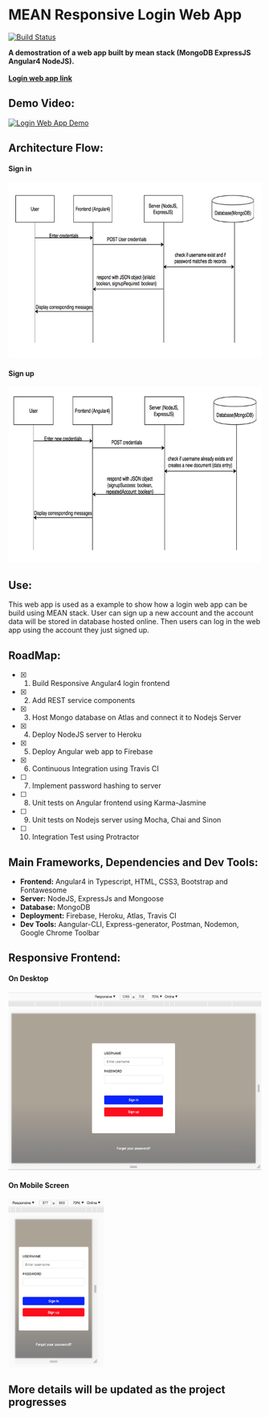 # MEAN Responsive Login Web App

[![Build Status](https://travis-ci.org/jay-shi/MEAN-stack-login.svg?branch=master)](https://travis-ci.org/jay-shi/MEAN-stack-login)

**A demostration of a web app built by mean stack (MongoDB ExpressJS Angular4 NodeJS).**
<br/><br/>**[Login web app link](https://jay-shi-mean-login.firebaseapp.com "login web app")** 

## Demo Video:

[![Login Web App Demo](https://img.youtube.com/vi/f74OIacMsdA/0.jpg)](https://www.youtube.com/watch?v=f74OIacMsdA)

## Architecture Flow:
#### Sign in
<img src="./imgs/signin-architecture.png" width="650" height="350" />

#### Sign up
<img src="./imgs/signup-architecture.png" width="650" height="350" />

## Use:
This web app is used as a example to show how a login web app can be build using MEAN stack. User can sign up a new account and the account data will be stored in database hosted online. Then users can log in the web app using the account they just signed up.

## RoadMap:
  - [x] 1. Build Responsive Angular4 login frontend
  - [x] 2. Add REST service components
  - [x] 3. Host Mongo database on Atlas and connect it to Nodejs Server
  - [x] 4. Deploy NodeJS server to Heroku
  - [x] 5. Deploy Angular web app to Firebase
  - [x] 6. Continuous Integration using Travis CI
  - [ ] 7. Implement password hashing to server
  - [ ] 8. Unit tests on Angular frontend using Karma-Jasmine
  - [ ] 9. Unit tests on Nodejs server using Mocha, Chai and Sinon
  - [ ] 10. Integration Test using Protractor

## Main Frameworks, Dependencies and Dev Tools:
* **Frontend:** Angular4 in Typescript, HTML, CSS3, Bootstrap and Fontawesome
* **Server:** NodeJS, ExpressJs and Mongoose
* **Database:** MongoDB
* **Deployment:** Firebase, Heroku, Atlas, Travis CI
* **Dev Tools:** Aangular-CLI, Express-generator, Postman, Nodemon, Google Chrome Toolbar


## Responsive Frontend:
#### On Desktop
<img src="./imgs/rwd-desktop.png" width="633" height="354" />

#### On Mobile Screen
<img src="./imgs/rwd-mobile.png" width="190" height="335" />


## More details will be updated as the project progresses